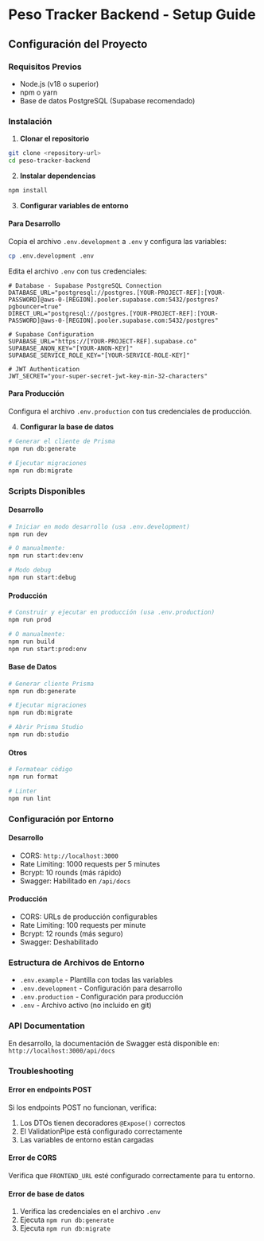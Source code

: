 # Peso Tracker Backend - Setup Guide

## Configuración del Proyecto

### Requisitos Previos

- Node.js (v18 o superior)
- npm o yarn
- Base de datos PostgreSQL (Supabase recomendado)

### Instalación

1. **Clonar el repositorio**

```bash
git clone <repository-url>
cd peso-tracker-backend
```

2. **Instalar dependencias**

```bash
npm install
```

3. **Configurar variables de entorno**

#### Para Desarrollo

Copia el archivo `.env.development` a `.env` y configura las variables:

```bash
cp .env.development .env
```

Edita el archivo `.env` con tus credenciales:

```env
# Database - Supabase PostgreSQL Connection
DATABASE_URL="postgresql://postgres.[YOUR-PROJECT-REF]:[YOUR-PASSWORD]@aws-0-[REGION].pooler.supabase.com:5432/postgres?pgbouncer=true"
DIRECT_URL="postgresql://postgres.[YOUR-PROJECT-REF]:[YOUR-PASSWORD]@aws-0-[REGION].pooler.supabase.com:5432/postgres"

# Supabase Configuration
SUPABASE_URL="https://[YOUR-PROJECT-REF].supabase.co"
SUPABASE_ANON_KEY="[YOUR-ANON-KEY]"
SUPABASE_SERVICE_ROLE_KEY="[YOUR-SERVICE-ROLE-KEY]"

# JWT Authentication
JWT_SECRET="your-super-secret-jwt-key-min-32-characters"
```

#### Para Producción

Configura el archivo `.env.production` con tus credenciales de producción.

4. **Configurar la base de datos**

```bash
# Generar el cliente de Prisma
npm run db:generate

# Ejecutar migraciones
npm run db:migrate
```

### Scripts Disponibles

#### Desarrollo

```bash
# Iniciar en modo desarrollo (usa .env.development)
npm run dev

# O manualmente:
npm run start:dev:env

# Modo debug
npm run start:debug
```

#### Producción

```bash
# Construir y ejecutar en producción (usa .env.production)
npm run prod

# O manualmente:
npm run build
npm run start:prod:env
```

#### Base de Datos

```bash
# Generar cliente Prisma
npm run db:generate

# Ejecutar migraciones
npm run db:migrate

# Abrir Prisma Studio
npm run db:studio
```

#### Otros

```bash
# Formatear código
npm run format

# Linter
npm run lint
```

### Configuración por Entorno

#### Desarrollo

- CORS: `http://localhost:3000`
- Rate Limiting: 1000 requests per 5 minutes
- Bcrypt: 10 rounds (más rápido)
- Swagger: Habilitado en `/api/docs`

#### Producción

- CORS: URLs de producción configurables
- Rate Limiting: 100 requests per minute
- Bcrypt: 12 rounds (más seguro)
- Swagger: Deshabilitado

### Estructura de Archivos de Entorno

- `.env.example` - Plantilla con todas las variables
- `.env.development` - Configuración para desarrollo
- `.env.production` - Configuración para producción
- `.env` - Archivo activo (no incluido en git)

### API Documentation

En desarrollo, la documentación de Swagger está disponible en:
`http://localhost:3000/api/docs`

### Troubleshooting

#### Error en endpoints POST

Si los endpoints POST no funcionan, verifica:

1. Los DTOs tienen decoradores `@Expose()` correctos
2. El ValidationPipe está configurado correctamente
3. Las variables de entorno están cargadas

#### Error de CORS

Verifica que `FRONTEND_URL` esté configurado correctamente para tu entorno.

#### Error de base de datos

1. Verifica las credenciales en el archivo `.env`
2. Ejecuta `npm run db:generate`
3. Ejecuta `npm run db:migrate`
